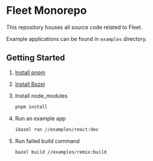 # Fleet Monorepo

This repository houses all source code related to Fleet.

Example applications can be found in `examples` directory.

## Getting Started

1. [Install pnpm](https://pnpm.io/installation)
2. [Install Bazel](https://bazel.build/install)
3. Install node_modules

   ```bash
   pnpm install
   ```

4. Run an example app

   ```bash
   ibazel run //examples/react:dev
   ```

5. Run failed build command

   ```bash
   bazel build //examples/remix:build
   ```

